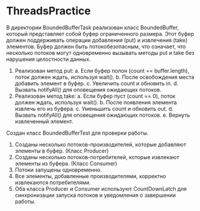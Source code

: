 # ThreadsPractice

В директории BoundedBufferTask реализован класс BoundedBuffer<T>, который представляет собой буфер ограниченного размера. Этот буфер должен поддерживать операции добавления (put) и извлечения (take) элементов. Буфер должен быть потокобезопасным, что означает, что несколько потоков могут одновременно вызывать методы put и take без нарушения целостности данных.
1.	Реализован метод put:
a.	Если буфер полон (count == buffer.length), поток должен ждать, используя wait().
b.	После освобождения места добавить элемент в буфер.
c.	Увеличить count и обновить in.
d.	Вызвать notifyAll() для оповещения ожидающих потоков.
2.	Реализован метод take:
a.	Если буфер пуст (count == 0), поток должен ждать, используя wait().
b.	После появления элемента извлечь его из буфера.
c.	Уменьшить count и обновить out.
d.	Вызвать notifyAll() для оповещения ожидающих потоков.
e.	Вернуть извлеченный элемент.

Создан класс BoundedBufferTest для проверки работы.
1.	Созданы несколько потоков-производителей, которые добавляют элементы в буфер. (Класс Producer)
2.	Созданы несколько потоков-потребителей, которые извлекают элементы из буфера. (Класс Consumer)
3.	Потоки запущены одновременно.
4.	Все элементы, добавленные производителями, корректно извлекаются потребителями.
6.  Оба класса Producer и Consumer используют CountDownLatch для синхронизации запуска потоков и уведомления о завершении работы.

